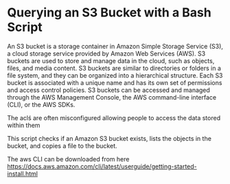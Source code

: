 # Querying an S3 Bucket with a Bash Script

An S3 bucket is a storage container in Amazon Simple Storage Service (S3), a cloud storage service provided by Amazon Web Services (AWS). S3 buckets are used to store and manage data in the cloud, such as objects, files, and media content. S3 buckets are similar to directories or folders in a file system, and they can be organized into a hierarchical structure. Each S3 bucket is associated with a unique name and has its own set of permissions and access control policies. S3 buckets can be accessed and managed through the AWS Management Console, the AWS command-line interface (CLI), or the AWS SDKs.

The aclś are often misconfigured allowing people to access the data stored within them

This script checks if an Amazon S3 bucket exists, lists the objects in the bucket, and copies a file to the bucket.

The aws CLI can be downloaded from here https://docs.aws.amazon.com/cli/latest/userguide/getting-started-install.html
